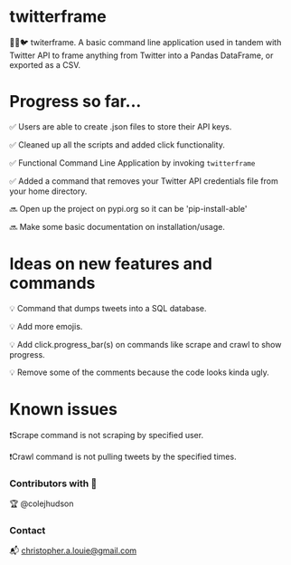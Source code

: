 # twitterframe
🥚🔜🐦 twiterframe. A basic command line application used in tandem with Twitter API to frame anything from Twitter into a Pandas DataFrame, or exported as a CSV.

# Progress so far...

✅ Users are able to create .json files to store their API keys.

✅ Cleaned up all the scripts and added click functionality.

✅ Functional Command Line Application by invoking ```twitterframe```

✅ Added a command that removes your Twitter API credentials file from your home directory.

🔜 Open up the project on pypi.org so it can be 'pip-install-able'

🔜 Make some basic documentation on installation/usage.

# Ideas on new features and commands

💡 Command that dumps tweets into a SQL database.

💡 Add more emojis.

💡 Add click.progress_bar(s) on commands like scrape and crawl to show progress.

💡 Remove some of the comments because the code looks kinda ugly.

# Known issues

❗️Scrape command is not scraping by specified user.

❗️Crawl command is not pulling tweets by the specified times.


### Contributors with 💚

🏆 @colejhudson

### Contact

📬 christopher.a.louie@gmail.com



